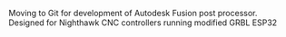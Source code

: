Moving to Git for development of Autodesk Fusion post processor.
Designed for Nighthawk CNC controllers running modified GRBL ESP32
